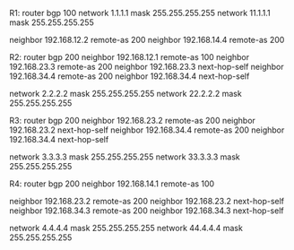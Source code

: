 R1:
router bgp 100
  network 1.1.1.1 mask 255.255.255.255
  network 11.1.1.1 mask 255.255.255.255
  
  neighbor 192.168.12.2 remote-as 200
  neighbor 192.168.14.4 remote-as 200


R2:
router bgp 200
  neighbor 192.168.12.1 remote-as 100
  neighbor 192.168.23.3 remote-as 200
  neighbor 192.168.23.3 next-hop-self
  neighbor 192.168.34.4 remote-as 200
  neighbor 192.168.34.4 next-hop-self
  
  network 2.2.2.2 mask 255.255.255.255
  network 22.2.2.2 mask 255.255.255.255

R3:
router bgp 200
  neighbor 192.168.23.2 remote-as 200
  neighbor 192.168.23.2 next-hop-self
  neighbor 192.168.34.4 remote-as 200
  neighbor 192.168.34.4 next-hop-self
  
  network 3.3.3.3 mask 255.255.255.255
  network 33.3.3.3 mask 255.255.255.255

R4:
router bgp 200
  neighbor 192.168.14.1 remote-as 100

  neighbor 192.168.23.2 remote-as 200
  neighbor 192.168.23.2 next-hop-self
  neighbor 192.168.34.3 remote-as 200
  neighbor 192.168.34.3 next-hop-self
  
  network 4.4.4.4 mask 255.255.255.255
  network 44.4.4.4 mask 255.255.255.255
